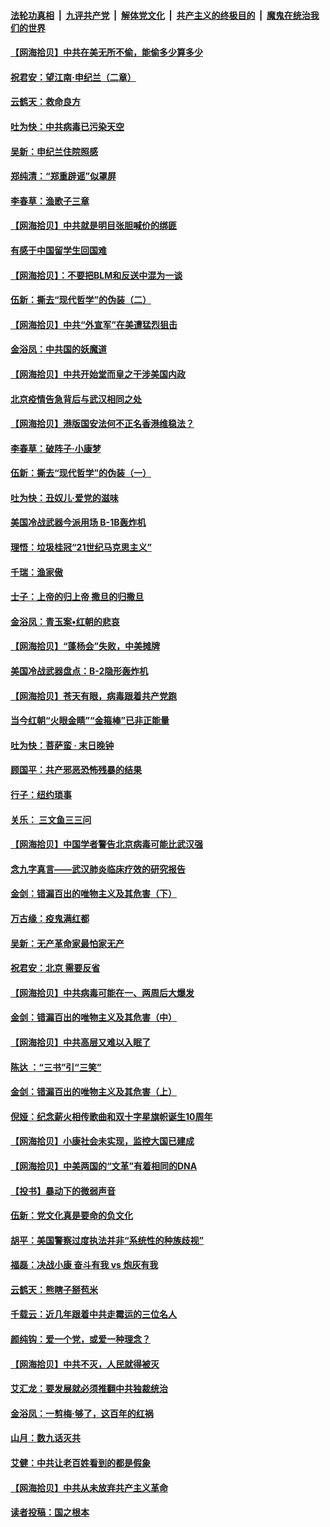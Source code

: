 ####  [法轮功真相](../../../../basic/blob/master/README.md?t=06282331) &nbsp;|&nbsp; [九评共产党](../../../../9ping.md/blob/master/README.md?t=06282331) &nbsp;|&nbsp; [解体党文化](../../../../jtdwh.md/blob/master/README.md?t=06282331)  &nbsp;|&nbsp; [共产主义的终极目的](../../../../gczydzjmd.md/blob/master/README.md?t=06282331) &nbsp;|&nbsp; [魔鬼在统治我们的世界](../../../../mgztzwmdsj.md/blob/master/README.md?t=06282331) 

#### [【网海拾贝】中共在美无所不偷，能偷多少算多少](../pages/nsc993/n12216875.md?t=06282331) 

#### [祝君安：望江南·申纪兰（二章）](../pages/nsc993/n12216556.md?t=06282331) 

#### [云鹤天：救命良方](../pages/nsc993/n12216543.md?t=06282331) 

#### [吐为快：中共病毒已污染天空](../pages/nsc993/n12215786.md?t=06282331) 

#### [吴新：申纪兰住院照感](../pages/nsc993/n12215730.md?t=06282331) 

#### [郑纯清：“郑重辟谣”似罩屏](../pages/nsc993/n12215700.md?t=06282331) 

#### [李春草：渔歌子三章](../pages/nsc993/n12215653.md?t=06282331) 

#### [【网海拾贝】中共就是明目张胆喊价的绑匪](../pages/nsc993/n12215381.md?t=06282331) 

#### [有感于中国留学生回国难](../pages/nsc993/n12212960.md?t=06282331) 

#### [【网海拾贝】：不要把BLM和反送中混为一谈](../pages/nsc993/n12213076.md?t=06282331) 

#### [伍新：撕去“现代哲学”的伪装（二）](../pages/nsc993/n12211310.md?t=06282331) 

#### [【网海拾贝】中共“外宣军”在美遭猛烈狙击](../pages/nsc993/n12211190.md?t=06282331) 

#### [金浴凤：中共国的妖魔道](../pages/nsc993/n12208163.md?t=06282331) 

#### [【网海拾贝】中共开始堂而皇之干涉美国内政](../pages/nsc993/n12205646.md?t=06282331) 

#### [北京疫情告急背后与武汉相同之处](../pages/nsc993/n12201610.md?t=06282331) 

#### [【网海拾贝】港版国安法何不正名香港维稳法？](../pages/nsc993/n12203675.md?t=06282331) 

#### [李春草：破阵子·小康梦](../pages/nsc993/n12202996.md?t=06282331) 

#### [伍新：撕去“现代哲学”的伪装（一）](../pages/nsc993/n12202666.md?t=06282331) 

#### [吐为快：丑奴儿·爱党的滋味](../pages/nsc993/n12202630.md?t=06282331) 

#### [美国冷战武器今派用场 B-1B轰炸机](../pages/nsc993/n12202368.md?t=06282331) 

#### [理悟：垃圾桂冠“21世纪马克思主义”](../pages/nsc993/n12201220.md?t=06282331) 

#### [千瑞：渔家傲](../pages/nsc993/n12201174.md?t=06282331) 

#### [士子：上帝的归上帝 撒旦的归撒旦](../pages/nsc993/n12199902.md?t=06282331) 

#### [金浴凤：青玉案•红朝的悲哀](../pages/nsc993/n12199650.md?t=06282331) 

#### [【网海拾贝】“蓬杨会”失败，中美摊牌](../pages/nsc993/n12199598.md?t=06282331) 

#### [美国冷战武器盘点：B-2隐形轰炸机](../pages/nsc993/n12199226.md?t=06282331) 

#### [【网海拾贝】苍天有眼，病毒跟着共产党跑](../pages/nsc993/n12197648.md?t=06282331) 

#### [当今红朝“火眼金睛”“金箍棒”已非正能量](../pages/nsc993/n12196834.md?t=06282331) 

#### [吐为快：菩萨蛮 · 末日晚钟](../pages/nsc993/n12196689.md?t=06282331) 

#### [顾国平：共产邪恶恐怖残暴的结果](../pages/nsc993/n12195238.md?t=06282331) 

#### [行子：纽约琐事](../pages/nsc993/n12194752.md?t=06282331) 

#### [关乐： 三文鱼三三问](../pages/nsc993/n12194626.md?t=06282331) 

#### [【网海拾贝】中国学者警告北京病毒可能比武汉强](../pages/nsc993/n12193964.md?t=06282331) 

#### [念九字真言——武汉肺炎临床疗效的研究报告](../pages/nsc993/n12190804.md?t=06282331) 

#### [金剑：错漏百出的唯物主义及其危害（下）](../pages/nsc993/n12191909.md?t=06282331) 

#### [万古缘：疫鬼满红都](../pages/nsc993/n12191847.md?t=06282331) 

#### [吴新：无产革命家最怕家无产](../pages/nsc993/n12191806.md?t=06282331) 

#### [祝君安：北京 需要反省](../pages/nsc993/n12191766.md?t=06282331) 

#### [【网海拾贝】中共病毒可能在一、两周后大爆发](../pages/nsc993/n12190517.md?t=06282331) 

#### [金剑：错漏百出的唯物主义及其危害（中）](../pages/nsc993/n12188778.md?t=06282331) 

#### [【网海拾贝】中共高层又难以入眠了](../pages/nsc993/n12188425.md?t=06282331) 

#### [陈达 ：“三书”引“三笑”](../pages/nsc993/n12187929.md?t=06282331) 

#### [金剑：错漏百出的唯物主义及其危害（上）](../pages/nsc993/n12186502.md?t=06282331) 

#### [倪娅：纪念薪火相传歌曲和双十字星旗帜诞生10周年](../pages/nsc993/n12186439.md?t=06282331) 

#### [【网海拾贝】小康社会未实现，监控大国已建成](../pages/nsc993/n12185468.md?t=06282331) 

#### [【网海拾贝】中美两国的“文革”有着相同的DNA](../pages/nsc993/n12184487.md?t=06282331) 

#### [【投书】暴动下的微弱声音](../pages/nsc993/n12183493.md?t=06282331) 

#### [伍新：党文化真是要命的负文化](../pages/nsc993/n12182742.md?t=06282331) 

#### [胡平：美国警察过度执法并非“系统性的种族歧视”](../pages/nsc993/n12182713.md?t=06282331) 

#### [福磊：决战小康 奋斗有我 vs 炮灰有我](../pages/nsc993/n12182693.md?t=06282331) 

#### [云鹤天：熊瞎子掰苞米](../pages/nsc993/n12182680.md?t=06282331) 

#### [千载云：近几年跟着中共走霉运的三位名人](../pages/nsc993/n12182649.md?t=06282331) 

#### [颜纯钩：爱一个党，或爱一种理念？](../pages/nsc993/n12182640.md?t=06282331) 

#### [【网海拾贝】中共不灭，人民就得被灭](../pages/nsc993/n12180698.md?t=06282331) 

#### [艾汇龙：要发展就必须推翻中共独裁统治](../pages/nsc993/n12180647.md?t=06282331) 

#### [金浴凤：一剪梅·够了，这百年的红祸](../pages/nsc993/n12180002.md?t=06282331) 

#### [山月：数九话灭共](../pages/nsc993/n12179940.md?t=06282331) 

#### [艾健：中共让老百姓看到的都是假象](../pages/nsc993/n12179778.md?t=06282331) 

#### [【网海拾贝】中共从未放弃共产主义革命](../pages/nsc993/n12176687.md?t=06282331) 

#### [读者投稿：国之根本](../pages/nsc993/n12176662.md?t=06282331) 

